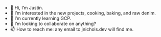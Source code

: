 - 👋 Hi, I’m Justin.
- 👀 I’m interested in the new projects, cooking, baking, and raw denim.
- 🌱 I’m currently learning GCP.
- 💞️ I’m looking to collaborate on anything?
- 📫 How to reach me: any email to jnichols.dev will find me.

<!---
jrnichols1/jrnichols1 is a ✨ special ✨ repository because its `README.md` (this file) appears on your GitHub profile.
You can click the Preview link to take a look at your changes.
--->
